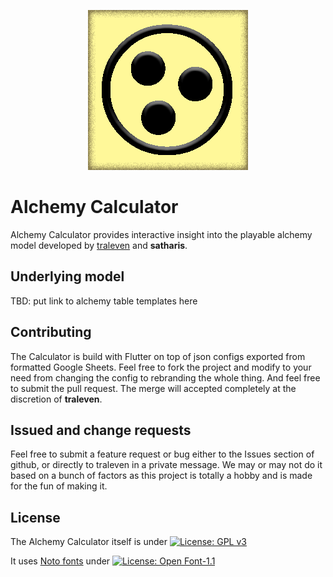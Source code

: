 <p align="center">
  <img src="https://github.com/traleven/alchemy-calculator/raw/master/icons/icon_calculator.png">
</p>

# Alchemy Calculator

Alchemy Calculator provides interactive insight into the playable alchemy model developed by [traleven](https://github.com/traleven/) and **satharis**.

## Underlying model

TBD: put link to alchemy table templates here

## Contributing

The Calculator is build with Flutter on top of json configs exported from formatted Google Sheets. Feel free to fork the project and modify to your need from changing the config to rebranding the whole thing. And feel free to submit the pull request. The merge will accepted completely at the discretion of **traleven**.

## Issued and change requests

Feel free to submit a feature request or bug either to the Issues section of github, or directly to traleven in a private message. We may or may not do it based on a bunch of factors as this project is totally a hobby and is made for the fun of making it.

## License

The Alchemy Calculator itself is under [![License: GPL v3](https://img.shields.io/badge/License-GPLv3-blue.svg)](https://www.gnu.org/licenses/gpl-3.0)

It uses [Noto fonts](https://fonts.google.com/noto) under [![License: Open Font-1.1](https://img.shields.io/badge/License-OFL_1.1-lightgreen.svg)](https://opensource.org/licenses/OFL-1.1)
